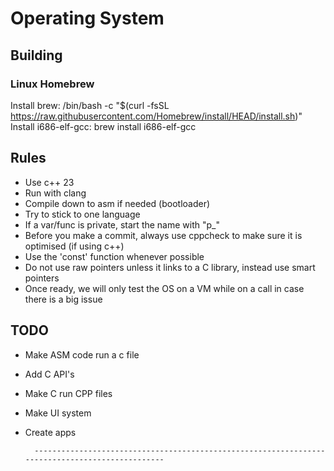# Operating System
## Building
### Linux Homebrew
Install brew:
    /bin/bash -c "$(curl -fsSL https://raw.githubusercontent.com/Homebrew/install/HEAD/install.sh)"
Install i686-elf-gcc:
    brew install i686-elf-gcc

## Rules
* Use c++ 23
* Run with clang
* Compile down to asm if needed (bootloader)
* Try to stick to one language
* If a var/func is private, start the name with "p_"
* Before you make a commit, always use cppcheck to make sure it is optimised (if using c++)
* Use the 'const' function whenever possible
* Do not use raw pointers unless it links to a C library, instead use smart pointers
* Once ready, we will only test the OS on a VM while on a call in case there is a big issue

 
## TODO
* Make ASM code run a c file
* Add C API's
* Make C run CPP files
* Make UI system
* Create apps

        ------------------------------------------------------------------------------------------------ 
